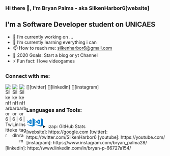 ### Hi there 👋, I'm Bryan Palma - aka SilkenHarbor6[website]

## I'm a Software Developer student on UNICAES

- 🔭 I’m currently working on ...
- 🌱 I’m currently learning everything i can
- 📫 How to reach me: silkenharbor6@gmail.com
- 🥅 2020 Goals: Start a blog or yt Channel
- ⚡ Fun fact: I love videogames

### Connect with me:

<!-- [<img align="left" alt="soon" width="22px" src="https://raw.githubusercontent.com/iconic/open-iconic/master/svg/globe.svg" />][website]
[<img align="left" alt="SilkenHarbor6 | YouTube" width="22px" src="https://cdn.jsdelivr.net/npm/simple-icons@v3/icons/youtube.svg" />][youtube] -->

[<img align="left" alt="SilkenHarbor6 | Twitter" width="22px" src="https://cdn.jsdelivr.net/npm/simple-icons@v3/icons/twitter.svg" />][twitter]
[<img align="left" alt="SilkenHarbor6 | LinkedIn" width="22px" src="https://cdn.jsdelivr.net/npm/simple-icons@v3/icons/linkedin.svg" />][linkedin]
[<img align="left" alt="SilkenHarbor6 | Instagram" width="22px" src="https://cdn.jsdelivr.net/npm/simple-icons@v3/icons/instagram.svg" />][instagram]

<br />

### Languages and Tools:

<img align="left" alt="Visual Studio Code" width="26px" src="https://raw.githubusercontent.com/github/explore/80688e429a7d4ef2fca1e82350fe8e3517d3494d/topics/visual-studio-code/visual-studio-code.png" />
<img align="left" alt="Visual Studio" width="26px" src="https://raw.githubusercontent.com/github/explore/80688e429a7d4ef2fca1e82350fe8e3517d3494d/topics/visual-studio-code/visual-studio-code.png" />
<br />

<details>
  <summary>:zap: GitHub Stats</summary>
![Anurag's github stats](https://github-readme-stats.vercel.app/api?username=SilkenHarbor6)
</details>
[website]: https://google.com
[twitter]: https://twitter.com/SilkenHarbor6
[youtube]: https://youtube.com/
[instagram]: https://www.instagram.com/bryan_palma28/
[linkedin]: https://www.linkedin.com/in/bryan-p-66727a154/
